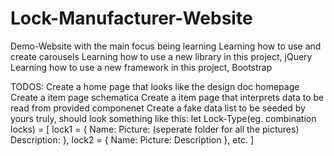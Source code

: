 # Lock-Manufacturer-Website
Demo-Website with the main focus being learning
  Learning how to use and create carousels
  Learning how to use a new library in this project, jQuery
  Learning how to use a new framework in this project, Bootstrap












TODOS:
  Create a home page that looks like the design doc homepage
  Create a item page schematica
  Create a item page that interprets data to be read from provided componenet
  Create a fake data list to be seeded by yours truly, should look something like this:
    let Lock-Type(eg. combination locks) = [
        lock1 = { 
          Name:
          Picture: (seperate folder for all the pictures)
          Description:
        },
        lock2 = {
          Name:
          Picture:
          Description
        }, etc.
    ]